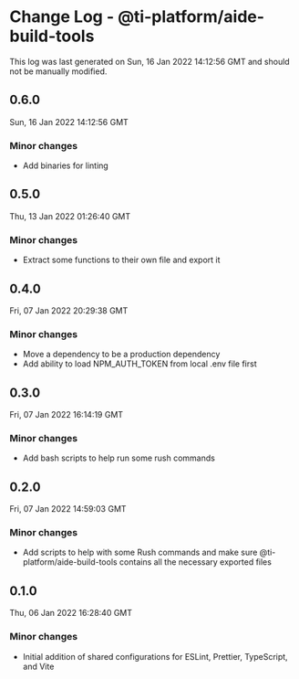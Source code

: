 # Change Log - @ti-platform/aide-build-tools

This log was last generated on Sun, 16 Jan 2022 14:12:56 GMT and should not be manually modified.

## 0.6.0
Sun, 16 Jan 2022 14:12:56 GMT

### Minor changes

- Add binaries for linting

## 0.5.0
Thu, 13 Jan 2022 01:26:40 GMT

### Minor changes

- Extract some functions to their own file and export it

## 0.4.0
Fri, 07 Jan 2022 20:29:38 GMT

### Minor changes

- Move a dependency to be a production dependency
- Add ability to load NPM_AUTH_TOKEN from local .env file first

## 0.3.0
Fri, 07 Jan 2022 16:14:19 GMT

### Minor changes

- Add bash scripts to help run some rush commands

## 0.2.0
Fri, 07 Jan 2022 14:59:03 GMT

### Minor changes

- Add scripts to help with some Rush commands and make sure @ti-platform/aide-build-tools contains all the necessary exported files

## 0.1.0
Thu, 06 Jan 2022 16:28:40 GMT

### Minor changes

- Initial addition of shared configurations for ESLint, Prettier, TypeScript, and Vite


